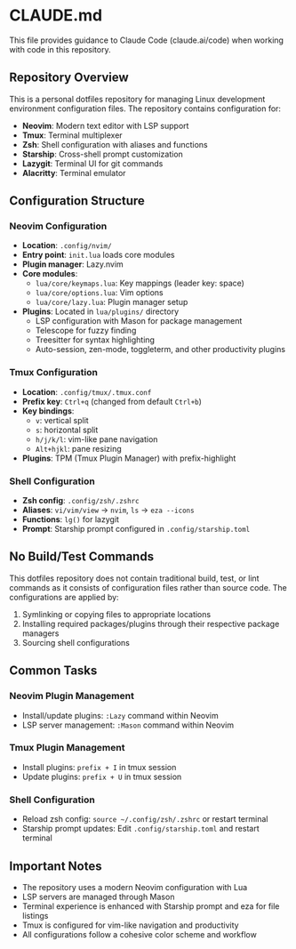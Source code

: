 # CLAUDE.md

This file provides guidance to Claude Code (claude.ai/code) when working with code in this repository.

## Repository Overview

This is a personal dotfiles repository for managing Linux development environment configuration files. The repository contains configuration for:

- **Neovim**: Modern text editor with LSP support
- **Tmux**: Terminal multiplexer  
- **Zsh**: Shell configuration with aliases and functions
- **Starship**: Cross-shell prompt customization
- **Lazygit**: Terminal UI for git commands
- **Alacritty**: Terminal emulator

## Configuration Structure

### Neovim Configuration
- **Location**: `.config/nvim/`
- **Entry point**: `init.lua` loads core modules
- **Plugin manager**: Lazy.nvim
- **Core modules**:
  - `lua/core/keymaps.lua`: Key mappings (leader key: space)
  - `lua/core/options.lua`: Vim options
  - `lua/core/lazy.lua`: Plugin manager setup
- **Plugins**: Located in `lua/plugins/` directory
  - LSP configuration with Mason for package management
  - Telescope for fuzzy finding
  - Treesitter for syntax highlighting
  - Auto-session, zen-mode, toggleterm, and other productivity plugins

### Tmux Configuration
- **Location**: `.config/tmux/.tmux.conf`
- **Prefix key**: `Ctrl+q` (changed from default `Ctrl+b`)
- **Key bindings**:
  - `v`: vertical split
  - `s`: horizontal split
  - `h/j/k/l`: vim-like pane navigation
  - `Alt+hjkl`: pane resizing
- **Plugins**: TPM (Tmux Plugin Manager) with prefix-highlight

### Shell Configuration
- **Zsh config**: `.config/zsh/.zshrc`
- **Aliases**: `vi/vim/view` → `nvim`, `ls` → `eza --icons`
- **Functions**: `lg()` for lazygit
- **Prompt**: Starship prompt configured in `.config/starship.toml`

## No Build/Test Commands

This dotfiles repository does not contain traditional build, test, or lint commands as it consists of configuration files rather than source code. The configurations are applied by:

1. Symlinking or copying files to appropriate locations
2. Installing required packages/plugins through their respective package managers
3. Sourcing shell configurations

## Common Tasks

### Neovim Plugin Management
- Install/update plugins: `:Lazy` command within Neovim
- LSP server management: `:Mason` command within Neovim

### Tmux Plugin Management
- Install plugins: `prefix + I` in tmux session
- Update plugins: `prefix + U` in tmux session

### Shell Configuration
- Reload zsh config: `source ~/.config/zsh/.zshrc` or restart terminal
- Starship prompt updates: Edit `.config/starship.toml` and restart terminal

## Important Notes

- The repository uses a modern Neovim configuration with Lua
- LSP servers are managed through Mason
- Terminal experience is enhanced with Starship prompt and eza for file listings
- Tmux is configured for vim-like navigation and productivity
- All configurations follow a cohesive color scheme and workflow